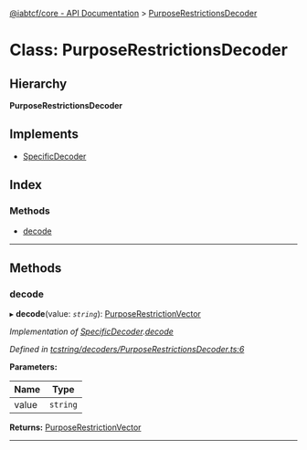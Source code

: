 [@iabtcf/core - API Documentation](../README.md) > [PurposeRestrictionsDecoder](../classes/purposerestrictionsdecoder.md)

# Class: PurposeRestrictionsDecoder

## Hierarchy

**PurposeRestrictionsDecoder**

## Implements

* [SpecificDecoder](../interfaces/specificdecoder.md)

## Index

### Methods

* [decode](purposerestrictionsdecoder.md#decode)

---

## Methods

<a id="decode"></a>

###  decode

▸ **decode**(value: *`string`*): [PurposeRestrictionVector](purposerestrictionvector.md)

*Implementation of [SpecificDecoder](../interfaces/specificdecoder.md).[decode](../interfaces/specificdecoder.md#decode)*

*Defined in [tcstring/decoders/PurposeRestrictionsDecoder.ts:6](https://github.com/chrispaterson/iabtcf-es/blob/3c9246f/modules/core/src/tcstring/decoders/PurposeRestrictionsDecoder.ts#L6)*

**Parameters:**

| Name | Type |
| ------ | ------ |
| value | `string` |

**Returns:** [PurposeRestrictionVector](purposerestrictionvector.md)

___

